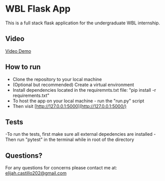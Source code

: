 # WBL Flask App

This is a full stack flask application for the undergraduate WBL internship.

## Video

[Video Demo](https://youtu.be/-Ij1o0vnq3E)

## How to run

- Clone the repository to your local machine
- (Optional but recommended) Create a virtual environment
- Install dependencies located in the requiremnts.txt file: "pip install -r requirements.txt"
- To host the app on your local machine - run the "run.py" script
- Then visit [http://127.0.0.1:5000](http://127.0.0.1:5000/)

## Tests

-To run the tests, first make sure all external depedencies are installed
-Then run "pytest" in the terminal while in root of the directory

## Questions?

For any questions for concerns please contact me at: elijah.castillo202@gmail.com



